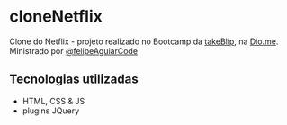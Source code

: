 # cloneNetflix
Clone do Netflix - projeto realizado no Bootcamp da [takeBlip](https://www.take.net/), na [Dio.me](https://www.dio.me/).
Ministrado por [@felipeAguiarCode](https://github.com/felipeAguiarCode)

## Tecnologias utilizadas
- HTML, CSS & JS
- plugins JQuery

